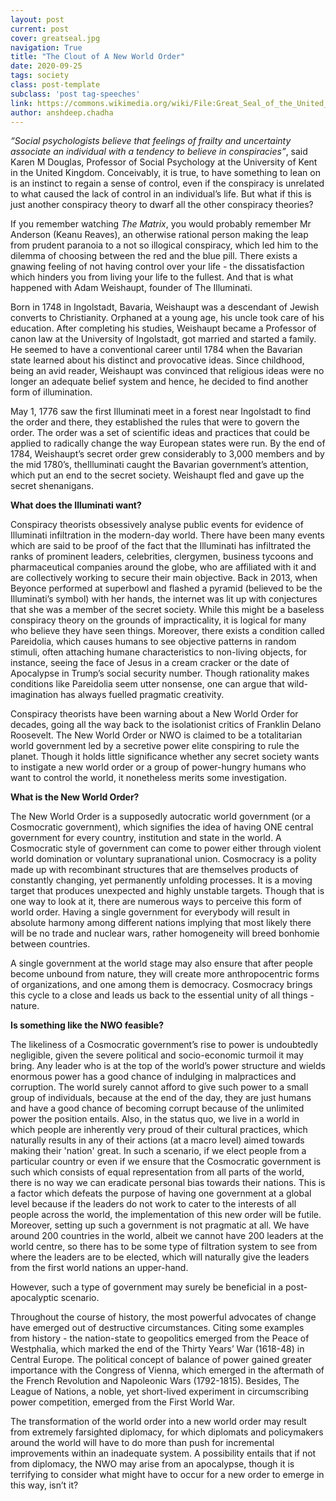 ```yaml
---
layout: post
current: post
cover: greatseal.jpg
navigation: True
title: "The Clout of A New World Order"
date: 2020-09-25
tags: society
class: post-template
subclass: 'post tag-speeches'
link: https://commons.wikimedia.org/wiki/File:Great_Seal_of_the_United_States_(reverse).svg
author: anshdeep.chadha
---
```

*“Social psychologists believe that feelings of frailty and uncertainty associate an individual with a tendency to believe in conspiracies”*, said Karen M Douglas, Professor of Social Psychology at the University of Kent in the United Kingdom. Conceivably, it is true, to have something to lean on is an instinct to regain a sense of control, even if the conspiracy is unrelated to what caused the lack of control in an individual’s life. But what if this is just another conspiracy theory to dwarf all the other conspiracy theories?  
  
If you remember watching *The Matrix*, you would probably remember Mr Anderson (Keanu Reaves), an otherwise rational person making the leap from prudent paranoia to a not so illogical conspiracy, which led him to the dilemma of choosing between the red and the blue pill. There exists a gnawing feeling of not having control over your life - the dissatisfaction which hinders you from living your life to the fullest. And that is what happened with Adam Weishaupt, founder of The Illuminati.  
  
Born in 1748 in Ingolstadt, Bavaria, Weishaupt was a descendant of Jewish converts to Christianity. Orphaned at a young age, his uncle took care of his education. After completing his studies, Weishaupt became a Professor of canon law at the University of Ingolstadt, got married and started a family. He seemed to have a conventional career until 1784 when the Bavarian state learned about his distinct and provocative ideas. Since childhood, being an avid reader, Weishaupt was convinced that religious ideas were no longer an adequate belief system and hence, he decided to find another form of illumination.  
  
May 1, 1776 saw the first Illuminati meet in a forest near Ingolstadt to find the order and there, they established the rules that were to govern the order. The order was a set of scientific ideas and practices that could be applied to radically change the way European states were run. By the end of 1784, Weishaupt’s secret order grew considerably to 3,000 members and by the mid 1780’s, theIlluminati caught the Bavarian government’s attention, which put an end to the secret society. Weishaupt fled and gave up the secret shenanigans.  
  
**What does the Illuminati want?**

  
Conspiracy theorists obsessively analyse public events for evidence of Illuminati infiltration in the modern-day world. There have been many events which are said to be proof of the fact that the Illuminati has infiltrated the ranks of prominent leaders, celebrities, clergymen, business tycoons and pharmaceutical companies around the globe, who are affiliated with it and are collectively working to secure their main objective. Back in 2013, when Beyonce performed at superbowl and flashed a pyramid (believed to be the Illuminati’s symbol) with her hands, the internet was lit up with conjectures that she was a member of the secret society. While this might be a baseless conspiracy theory on the grounds of impracticality, it is logical for many who believe they have seen things. Moreover, there exists a condition called Pareidolia, which causes humans to see objective patterns in random stimuli, often attaching humane characteristics to non-living objects, for instance, seeing the face of Jesus in a cream cracker or the date of Apocalypse in Trump’s social security number. Though rationality makes conditions like Pareidolia seem utter nonsense, one can argue that wild-imagination has always fuelled pragmatic creativity.  
  
Conspiracy theorists have been warning about a New World Order for decades, going all the way back to the isolationist critics of Franklin Delano Roosevelt. The New World Order or NWO is claimed to be a totalitarian world government led by a secretive power elite conspiring to rule the planet. Though it holds little significance whether any secret society wants to instigate a new world order or a group of power-hungry humans who want to control the world, it nonetheless merits some investigation.  
  
**What is the New World Order?**

  
The New World Order is a supposedly autocratic world government (or a Cosmocratic government), which signifies the idea of having ONE central government for every country, institution and state in the world. A Cosmocratic style of government can come to power either through violent world domination or voluntary supranational union. Cosmocracy is a polity made up with recombinant structures that are themselves products of constantly changing, yet permanently unfolding processes. It is a moving target that produces unexpected and highly unstable targets. Though that is one way to look at it, there are numerous ways to perceive this form of world order. Having a single government for everybody will result in absolute harmony among different nations implying that most likely there will be no trade and nuclear wars, rather homogeneity will breed bonhomie between countries.  
  
A single government at the world stage may also ensure that after people become unbound from nature, they will create more anthropocentric forms of organizations, and one among them is democracy. Cosmocracy brings this cycle to a close and leads us back to the essential unity of all things - nature.  
  
**Is something like the NWO feasible?**

  
The likeliness of a Cosmocratic government’s rise to power is undoubtedly negligible, given the severe political and socio-economic turmoil it may bring. Any leader who is at the top of the world’s power structure and wields enormous power has a good chance of indulging in malpractices and corruption. The world surely cannot afford to give such power to a small group of individuals, because at the end of the day, they are just humans and have a good chance of becoming corrupt because of the unlimited power the position entails. Also, in the status quo, we live in a world in which people are inherently very proud of their cultural practices, which naturally results in any of their actions (at a macro level) aimed towards making their 'nation' great. In such a scenario, if we elect people from a particular country or even if we ensure that the Cosmocratic government is such which consists of equal representation from all parts of the world, there is no way we can eradicate personal bias towards their nations. This is a factor which defeats the purpose of having one government at a global level because if the leaders do not work to cater to the interests of all people across the world, the implementation of this new order will be futile. Moreover, setting up such a government is not pragmatic at all. We have around 200 countries in the world, albeit we cannot have 200 leaders at the world centre, so there has to be some type of filtration system to see from where the leaders are to be elected, which will naturally give the leaders from the first world nations an upper-hand.  
  
However, such a type of government may surely be beneficial in a post-apocalyptic scenario.  
  
Throughout the course of history, the most powerful advocates of change have emerged out of destructive circumstances. Citing some examples from history - the nation-state to geopolitics emerged from the Peace of Westphalia, which marked the end of the Thirty Years’ War (1618-48) in Central Europe. The political concept of balance of power gained greater importance with the Congress of Vienna, which emerged in the aftermath of the French Revolution and Napoleonic Wars (1792-1815). Besides, The League of Nations, a noble, yet short-lived experiment in circumscribing power competition, emerged from the First World War.  
  
The transformation of the world order into a new world order may result from extremely farsighted diplomacy, for which diplomats and policymakers around the world will have to do more than push for incremental improvements within an inadequate system. A possibility entails that if not from diplomacy, the NWO may arise from an apocalypse, though it is terrifying to consider what might have to occur for a new order to emerge in this way, isn’t it?
